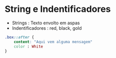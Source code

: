 # String e Indentificadores 

* Strings : Texto envolto em aspas
* Indentificadores : red, black, gold

```css
.box::after {
    content: "Aqui vem alguma mensagem"
    color : White
}
```